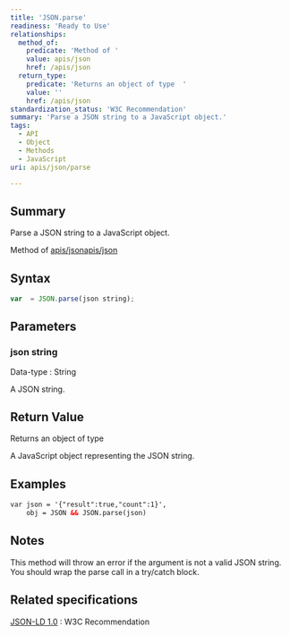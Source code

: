 ```yaml
---
title: 'JSON.parse'
readiness: 'Ready to Use'
relationships:
  method_of:
    predicate: 'Method of '
    value: apis/json
    href: /apis/json
  return_type:
    predicate: 'Returns an object of type  '
    value: ''
    href: /apis/json
standardization_status: 'W3C Recommendation'
summary: 'Parse a JSON string to a JavaScript object.'
tags:
  - API
  - Object
  - Methods
  - JavaScript
uri: apis/json/parse

---
```

## Summary

Parse a JSON string to a JavaScript object.

Method of [apis/json](/apis/json)[apis/json](/apis/json)

## Syntax

``` js
var  = JSON.parse(json string);
```

## Parameters

### json string

 Data-type
:   String

 A JSON string.

## Return Value

Returns an object of type

A JavaScript object representing the JSON string.

## Examples

``` html
var json = '{"result":true,"count":1}',
    obj = JSON && JSON.parse(json)
```

## Notes

This method will throw an error if the argument is not a valid JSON string. You should wrap the parse call in a try/catch block.

## Related specifications

[JSON-LD 1.0](http://www.w3.org/TR/json-ld/)
:   W3C Recommendation
